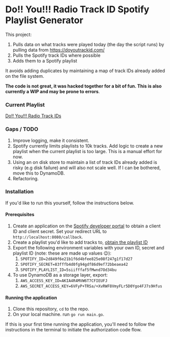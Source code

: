 # Do!! You!!! Radio Track ID Spotify Playlist Generator

This project:

1. Pulls data on what tracks were played today (the day the script runs) by pulling data from https://doyoutrackid.com/
2. Pulls the Spotify track IDs where possible
3. Adds them to a Spotify playlist

It avoids adding duplicates by maintaining a map of track IDs already added on the file system.

**The code is not great, it was hacked together for a bit of fun. This is also currently a WIP and may be prone to errors**.

### Current Playlist

[Do!! You!!! Radio Track IDs](https://open.spotify.com/playlist/44FmPU3PZFiIvU9TtQuigu?si=c070f50e559d4f4b)

### Gaps / TODO

1. Improve logging, make it consistent.
2. Spotify currently limits playlists to 10k tracks. Add logic to create a new playlist when the current playlist is too large. This is a manual effort for now.
3. Using an on disk store to maintain a list of track IDs already added is risky (e.g disk failure) and will also not scale well. If I can be bothered, move this to DynamoDB.
4. Refactoring.

### Installation

If you'd like to run this yourself, follow the instructions below.

#### Prerequisites

1. Create an application on the [Spotify developer portal](https://developer.spotify.com) to obtain a client ID and client secret. Set your redirect URL to `http://localhost:8080/callback`.
2. Create a playlist you'd like to add tracks to, [obtain the playlist ID](https://clients.caster.fm/knowledgebase/110/How-to-find-Spotify-playlist-ID.html)
3. Export the following environment variables with your own ID, secret and playlist ID (note: these are made up values 😉):
   1. `SPOTIFY_ID=2d849f6e21b1f6d4bfee825e08f247g1f17d27`
   2. `SPOTIFY_SECRET=83fffb4d0fg94gdf86d9ef72bbeaea42`
   3. `SPOTIFY_PLAYLIST_ID=5siifffaf5fMwnd7Od34bu`
4. To use DynamoDB as a storage layer, export:
   1. `AWS_ACCESS_KEY_ID=AKIA4R4MVW6T7CFIEUFJ`
   2. `AWS_SECRET_ACCESS_KEY=6VFyP+TRSa/+XvRWF8VmyFLr5D0Ygo4FJ7s9Hfus`

#### Running the application

1. Clone this repository, `cd` to the repo.
2. On your local machine. run `go run main.go`.

If this is your first time running the application, you'll need to follow the instructions in the terminal to initiate the authorization code flow.
